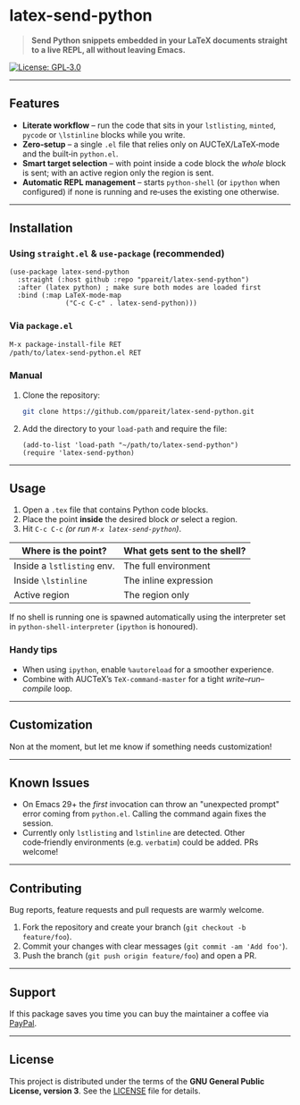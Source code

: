 # latex-send-python

> **Send Python snippets embedded in your LaTeX documents straight to a live REPL, all without leaving Emacs.**

[![License: GPL‑3.0](https://img.shields.io/badge/license-GPL‒3.0-blue.svg)](LICENSE)

---

## Features

* **Literate workflow** – run the code that sits in your `lstlisting`, `minted`, `pycode` or `\lstinline` blocks while you write.
* **Zero‑setup** – a single `.el` file that relies only on AUCTeX/LaTeX‑mode and the built‑in `python.el`.
* **Smart target selection** – with point inside a code block the *whole* block is sent; with an active region only the region is sent.
* **Automatic REPL management** – starts `python-shell` (or `ipython` when configured) if none is running and re‑uses the existing one otherwise.

---

## Installation

### Using `straight.el` & `use-package` (recommended)

```emacs-lisp
(use-package latex-send-python
  :straight (:host github :repo "ppareit/latex-send-python")
  :after (latex python) ; make sure both modes are loaded first
  :bind (:map LaTeX-mode-map
              ("C-c C-c" . latex-send-python)))
```

### Via `package.el`

```bash
M-x package-install-file RET
/path/to/latex-send-python.el RET
```

### Manual

1. Clone the repository:

   ```bash
   git clone https://github.com/ppareit/latex-send-python.git
   ```
2. Add the directory to your `load-path` and require the file:

   ```emacs-lisp
   (add-to-list 'load-path "~/path/to/latex-send-python")
   (require 'latex-send-python)
   ```

---

## Usage

1. Open a `.tex` file that contains Python code blocks.
2. Place the point **inside** the desired block *or* select a region.
3. Hit `C-c C-c` *(or run `M-x latex-send-python`)*.

| Where is the point?        | What gets sent to the shell? |
|----------------------------|------------------------------|
| Inside a `lstlisting` env. | The full environment         |
| Inside `\lstinline`        | The inline expression        |
| Active region              | The region only              |

If no shell is running one is spawned automatically using the interpreter set in `python-shell-interpreter` (`ipython` is honoured).

### Handy tips

* When using `ipython`, enable `%autoreload` for a smoother experience.
* Combine with AUCTeX’s `TeX-command-master` for a tight *write–run–compile* loop.

---

## Customization

Non at the moment, but let me know if something needs customization!

---

## Known Issues

* On Emacs 29+ the *first* invocation can throw an "unexpected prompt" error coming from `python.el`. Calling the command again fixes the session.
* Currently only `lstlisting` and `lstinline` are detected. Other code‑friendly environments (e.g. `verbatim`) could be added. PRs welcome!

---

## Contributing

Bug reports, feature requests and pull requests are warmly welcome.

1. Fork the repository and create your branch (`git checkout -b feature/foo`).
2. Commit your changes with clear messages (`git commit -am 'Add foo'`).
3. Push the branch (`git push origin feature/foo`) and open a PR.

---

## Support

If this package saves you time you can buy the maintainer a coffee via [PayPal](https://www.paypal.com/cgi-bin/webscr?cmd=_s-xclick&hosted_button_id=ZBVLYKWYMXQ3G).

---

## License

This project is distributed under the terms of the **GNU General Public License, version 3**. See the [LICENSE](LICENSE) file for details.
